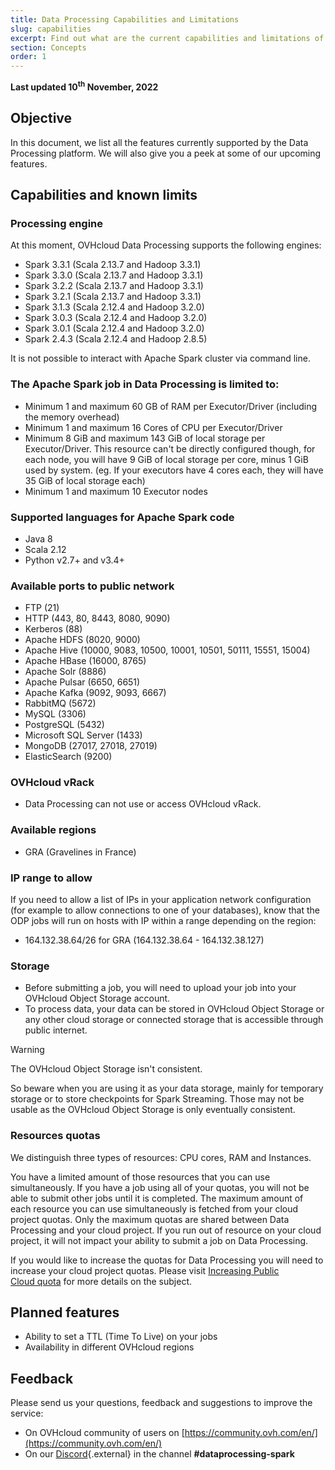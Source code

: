 ```yaml
---
title: Data Processing Capabilities and Limitations
slug: capabilities
excerpt: Find out what are the current capabilities and limitations of the OVHcloud Data Processing Platform 
section: Concepts
order: 1
---
```


**Last updated 10<sup>th</sup> November, 2022**


## Objective 

In this document, we list all the features currently supported by the Data Processing platform. We will also give you a peek at some of our upcoming features.

## Capabilities and known limits

### Processing engine 

At this moment, OVHcloud Data Processing supports the following engines:

- Spark 3.3.1 (Scala 2.13.7 and Hadoop 3.3.1)
- Spark 3.3.0 (Scala 2.13.7 and Hadoop 3.3.1)
- Spark 3.2.2 (Scala 2.13.7 and Hadoop 3.3.1)
- Spark 3.2.1 (Scala 2.13.7 and Hadoop 3.3.1)
- Spark 3.1.3 (Scala 2.12.4 and Hadoop 3.2.0)
- Spark 3.0.3 (Scala 2.12.4 and Hadoop 3.2.0)
- Spark 3.0.1 (Scala 2.12.4 and Hadoop 3.2.0)
- Spark 2.4.3 (Scala 2.12.4 and Hadoop 2.8.5)

It is not possible to interact with Apache Spark cluster via command line.  

### The Apache Spark job in Data Processing is limited to: 

- Minimum 1 and maximum 60 GB of RAM per Executor/Driver (including the memory overhead)
- Minimum 1 and maximum 16 Cores of CPU per Executor/Driver
- Minimum 8 GiB and maximum 143 GiB of local storage per Executor/Driver. This resource can't be directly configured though, for each node, you will have 9 GiB of local storage per core, minus 1 GiB used by system. (eg. If your executors have 4 cores each, they will have 35 GiB of local storage each)
- Minimum 1 and maximum 10 Executor nodes

### Supported languages for Apache Spark code

- Java 8
- Scala 2.12
- Python v2.7+ and v3.4+

### Available ports to public network

- FTP (21)
- HTTP (443, 80, 8443, 8080, 9090)
- Kerberos (88)
- Apache HDFS (8020, 9000)
- Apache Hive (10000, 9083, 10500, 10001, 10501, 50111, 15551, 15004)
- Apache HBase (16000, 8765)
- Apache Solr (8886)
- Apache Pulsar (6650, 6651)
- Apache Kafka (9092, 9093, 6667)
- RabbitMQ (5672)
- MySQL (3306)
- PostgreSQL (5432)
- Microsoft SQL Server (1433)
- MongoDB (27017, 27018, 27019)
- ElasticSearch (9200)

### OVHcloud vRack

- Data Processing can not use or access OVHcloud vRack. 

### Available regions 

- GRA (Gravelines in France) 

### IP range to allow

If you need to allow a list of IPs in your application network configuration (for example to allow connections to one of your databases), know that the ODP jobs will run on hosts
with IP within a range depending on the region:

- 164.132.38.64/26 for GRA (164.132.38.64 - 164.132.38.127)


### Storage

- Before submitting a job, you will need to upload your job into your OVHcloud Object Storage account. 
- To process data, your data can be stored in OVHcloud Object Storage or any other cloud storage or connected storage that is accessible through public internet.

>[!warning]
>
> The OVHcloud Object Storage isn't consistent.
> 
> So beware when you are using it as your data storage, mainly for temporary storage or to store checkpoints for Spark Streaming. Those may not be usable as the OVHcloud Object Storage is only eventually consistent.
>

### Resources quotas 

We distinguish three types of resources: CPU cores, RAM and Instances. 

You have a limited amount of those resources that you can use simultaneously. If you have a job using all of your quotas, you will not be able to submit other jobs until it is completed. The maximum amount of each resource you can use simultaneously is fetched from your cloud project quotas. Only the maximum quotas are shared between Data Processing and your cloud project. If you run out of resource on your cloud project, it will not impact your ability to submit a job on Data Processing. 

If you would like to increase the quotas for Data Processing you will need to increase your cloud project quotas. Please visit [Increasing Public Cloud quota](../../public-cloud/increase-public-cloud-quota/) for more details on the subject. 

## Planned features

- Ability to set a TTL (Time To Live) on your jobs
- Availability in different OVHcloud regions 

## Feedback

Please send us your questions, feedback and suggestions to improve the service: 

- On OVHcloud community of users on [https://community.ovh.com/en/](https://community.ovh.com/en/)
- On our [Discord](https://discord.gg/VVvZg8NCQM){.external} in the channel **#dataprocessing-spark**
